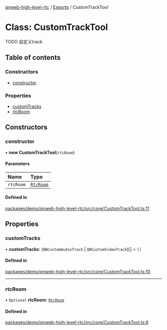 [qnweb-high-level-rtc](../README.md) / [Exports](../modules.md) / CustomTrackTool

# Class: CustomTrackTool

TODO
自定义track

## Table of contents

### Constructors

- [constructor](CustomTrackTool.md#constructor)

### Properties

- [customTracks](CustomTrackTool.md#customtracks)
- [rtcRoom](CustomTrackTool.md#rtcroom)

## Constructors

### constructor

• **new CustomTrackTool**(`rtcRoom`)

#### Parameters

| Name | Type |
| :------ | :------ |
| `rtcRoom` | [`RtcRoom`](RtcRoom.md) |

#### Defined in

[packages/demo/qnweb-high-level-rtc/src/core/CustomTrackTool.ts:11](https://github.com/Spencer17x/solutions/blob/84e2f808/Frontend/front-end-solutions/packages/demo/qnweb-high-level-rtc/src/core/CustomTrackTool.ts#L11)

## Properties

### customTracks

• **customTracks**: (`QNCustomAudioTrack` \| `QNCustomVideoTrack`)[] = `[]`

#### Defined in

[packages/demo/qnweb-high-level-rtc/src/core/CustomTrackTool.ts:10](https://github.com/Spencer17x/solutions/blob/84e2f808/Frontend/front-end-solutions/packages/demo/qnweb-high-level-rtc/src/core/CustomTrackTool.ts#L10)

___

### rtcRoom

• `Optional` **rtcRoom**: [`RtcRoom`](RtcRoom.md)

#### Defined in

[packages/demo/qnweb-high-level-rtc/src/core/CustomTrackTool.ts:9](https://github.com/Spencer17x/solutions/blob/84e2f808/Frontend/front-end-solutions/packages/demo/qnweb-high-level-rtc/src/core/CustomTrackTool.ts#L9)
